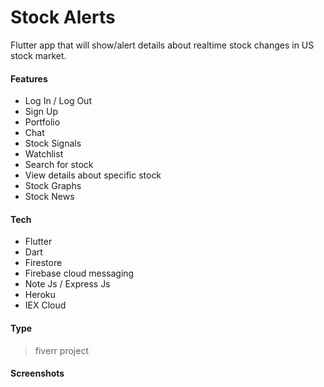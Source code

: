 # Stock Alerts
Flutter app that will show/alert details about realtime stock changes in US stock market.
#### Features
- Log In / Log Out
- Sign Up
- Portfolio
- Chat
- Stock Signals
- Watchlist
- Search for stock
- View details about specific stock
- Stock Graphs
- Stock News

#### Tech
- Flutter
- Dart
- Firestore
- Firebase cloud messaging
- Note Js / Express Js
- Heroku
- IEX Cloud

#### Type
> fiverr project

#### Screenshots
